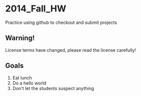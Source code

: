 2014_Fall_HW
============

Practice using github to checkout and submit projects

Warning!
--------

License terms have changed, please read the license carefully!

Goals
-----

1. Eat lunch
2. Do a hello world
3. Don't let the students suspect anything